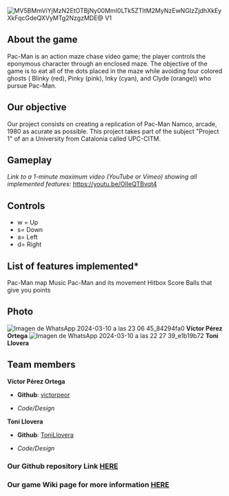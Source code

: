 ![MV5BMmViYjMzN2EtOTBjNy00MmI0LTk5ZTItM2MyNzEwNGIzZjdhXkEyXkFqcGdeQXVyMTg2NzgzMDE@ _V1_](https://github.com/victorpeor/PAC-MAN-Proyecto1/assets/160216454/7cbf0869-9b14-4d70-9d41-3e5bf759b2d1)


## About the game
Pac-Man is an action maze chase video game; the player controls the eponymous character through an enclosed maze. The objective of the game is to eat all of the dots placed in the maze while avoiding four colored ghosts ( Blinky (red), Pinky (pink), Inky (cyan), and Clyde (orange)) who pursue Pac-Man.


## Our objective
Our project consists on creating a replication of Pac-Man Namco, arcade, 1980 as acurate as possible. This project takes part of the subject "Project 1" of an a University from Catalonia called UPC-CITM.

## Gameplay
*Link to a 1-minute maximum video (YouTube or Vimeo) showing all implemented features:* https://youtu.be/OIIeQTBvqt4

## Controls 
- w = Up
- s= Down
- a= Left
- d= Right

## List of features implemented*
Pac-Man map
Music
Pac-Man and its movement
Hitbox
Score 
Balls that give you points

## Photo
![Imagen de WhatsApp 2024-03-10 a las 23 06 45_84294fa0](https://github.com/victorpeor/PAC-MAN-Proyecto1/assets/160216454/e35a9080-5dfd-4f72-8af7-cd48ea78a036)
**Víctor Pérez Ortega**
![Imagen de WhatsApp 2024-03-10 a las 22 27 39_e1b19b72](https://github.com/victorpeor/PAC-MAN-Proyecto1/assets/160216454/1fa47427-1bb1-4919-9a86-43740fd5f0d7)
**Toni Llovera**

## Team members

**Víctor Pérez Ortega** 

* **Github**: [victorpeor](https://github.com/victorpeor)

* _Code/Design_

**Toni Llovera** 

* **Github**: [ToniLlovera](https://github.com/ToniLlovera)

* _Code/Design_

### Our Github repository Link [HERE](https://github.com/victorpeor/PAC-MAN-Proyecto1)
### Our game Wiki page for more information [HERE](https://github.com/victorpeor/PAC-MAN-Proyecto1/wiki)


